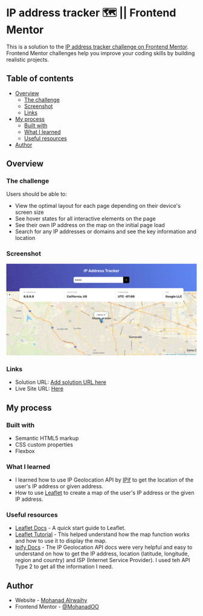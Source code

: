 # IP address tracker 🗺 || Frontend Mentor

This is a solution to the [IP address tracker challenge on Frontend Mentor](https://www.frontendmentor.io/challenges/ip-address-tracker-I8-0yYAH0). Frontend Mentor challenges help you improve your coding skills by building realistic projects.

## Table of contents

- [Overview](#overview)
  - [The challenge](#the-challenge)
  - [Screenshot](#screenshot)
  - [Links](#links)
- [My process](#my-process)
  - [Built with](#built-with)
  - [What I learned](#what-i-learned)
  - [Useful resources](#useful-resources)
- [Author](#author)

## Overview

### The challenge

Users should be able to:

- View the optimal layout for each page depending on their device's screen size
- See hover states for all interactive elements on the page
- See their own IP address on the map on the initial page load
- Search for any IP addresses or domains and see the key information and location

### Screenshot

![](./images/Screenshot.png)

### Links

- Solution URL: [Add solution URL here](https://your-solution-url.com)
- Live Site URL: [Here](https://ip-address-tracker-lilac.vercel.app/)

## My process

### Built with

- Semantic HTML5 markup
- CSS custom properties
- Flexbox

### What I learned

- I learned how to use IP Geolocation API by [IPif](IPify.com) to get the location of the user's IP address or given address.
- How to use [Leaflet](https://leafletjs.com/) to create a map of the user's IP address or the given IP address.

### Useful resources

- [Leaflet Docs](https://leafletjs.com/SlavaUkraini/examples/quick-start/) - A quick start guide to Leaflet.
- [Leaflet Tutorial](https://www.youtube.com/watch?v=wVnimcQsuwk&ab_channel=MapTiler) - This helped understand how the map function works and how to use it to display the map.
- [Ipify Docs](https://geo.ipify.org/docs) - The IP Geolocation API docs were very helpful and easy to understand on how to get the IP address, location (latitude, longitude, region and country) and ISP (Internet Service Provider). I used teh API Type 2 to get all the information I need.

## Author

- Website - [Mohanad Alrwaihy](https://mohanad-portfolio.pages.dev/)
- Frontend Mentor - [@MohanadOO](https://www.frontendmentor.io/profile/MohanadOO)
